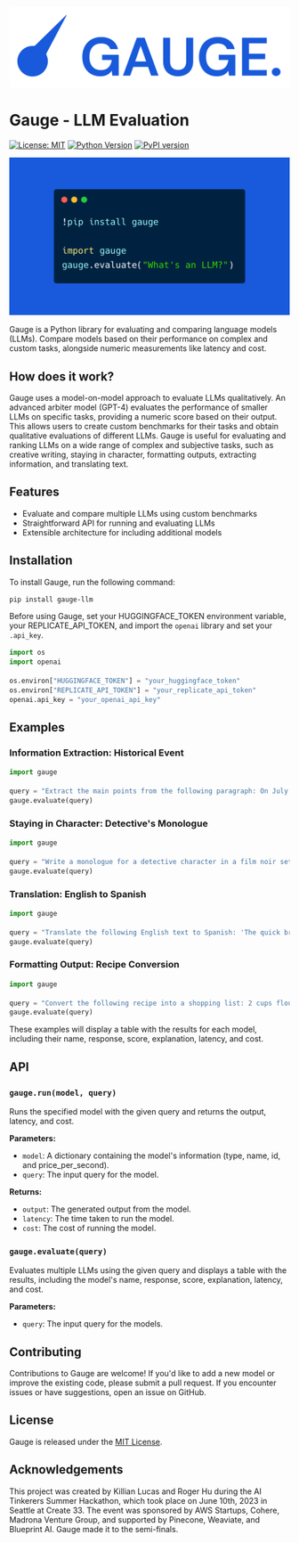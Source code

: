 ![Gauge Logo](./images/logo.png)

# Gauge - LLM Evaluation

[![License: MIT](https://img.shields.io/badge/License-MIT-yellow.svg)](https://opensource.org/licenses/MIT)
[![Python Version](https://img.shields.io/badge/python-3.6%2B-blue)](https://www.python.org/downloads/)
[![PyPI version](https://badge.fury.io/py/gauge-llm.svg)](https://pypi.org/project/gauge-llm/)

![Gauge Screenshot](./images/screenshot.png)

Gauge is a Python library for evaluating and comparing language models (LLMs). Compare models based on their performance on complex and custom tasks, alongside numeric measurements like latency and cost.

## How does it work?

Gauge uses a model-on-model approach to evaluate LLMs qualitatively. An advanced arbiter model (GPT-4) evaluates the performance of smaller LLMs on specific tasks, providing a numeric score based on their output. This allows users to create custom benchmarks for their tasks and obtain qualitative evaluations of different LLMs. Gauge is useful for evaluating and ranking LLMs on a wide range of complex and subjective tasks, such as creative writing, staying in character, formatting outputs, extracting information, and translating text.

## Features

- Evaluate and compare multiple LLMs using custom benchmarks
- Straightforward API for running and evaluating LLMs
- Extensible architecture for including additional models

## Installation

To install Gauge, run the following command:

```bash
pip install gauge-llm
```

Before using Gauge, set your HUGGINGFACE_TOKEN environment variable, your REPLICATE_API_TOKEN, and import the `openai` library and set your `.api_key`.

```python
import os
import openai

os.environ["HUGGINGFACE_TOKEN"] = "your_huggingface_token"
os.environ["REPLICATE_API_TOKEN"] = "your_replicate_api_token"
openai.api_key = "your_openai_api_key"
```

## Examples

### Information Extraction: Historical Event

```python
import gauge

query = "Extract the main points from the following paragraph: On July 20, 1969, American astronauts Neil Armstrong and Buzz Aldrin became the first humans to land on the Moon. Armstrong stepped onto the lunar surface and described the event as 'one small step for man, one giant leap for mankind.'"
gauge.evaluate(query)
```

### Staying in Character: Detective's Monologue

```python
import gauge

query = "Write a monologue for a detective character in a film noir setting."
gauge.evaluate(query)
```

### Translation: English to Spanish

```python
import gauge

query = "Translate the following English text to Spanish: 'The quick brown fox jumps over the lazy dog.'"
gauge.evaluate(query)
```

### Formatting Output: Recipe Conversion

```python
import gauge

query = "Convert the following recipe into a shopping list: 2 cups flour, 1 cup sugar, 3 eggs, 1/2 cup milk, 1/4 cup butter."
gauge.evaluate(query)
```

These examples will display a table with the results for each model, including their name, response, score, explanation, latency, and cost.

## API

### `gauge.run(model, query)`

Runs the specified model with the given query and returns the output, latency, and cost.

**Parameters:**

- `model`: A dictionary containing the model's information (type, name, id, and price_per_second).
- `query`: The input query for the model.

**Returns:**

- `output`: The generated output from the model.
- `latency`: The time taken to run the model.
- `cost`: The cost of running the model.

### `gauge.evaluate(query)`

Evaluates multiple LLMs using the given query and displays a table with the results, including the model's name, response, score, explanation, latency, and cost.

**Parameters:**

- `query`: The input query for the models.

## Contributing

Contributions to Gauge are welcome! If you'd like to add a new model or improve the existing code, please submit a pull request. If you encounter issues or have suggestions, open an issue on GitHub.

## License

Gauge is released under the [MIT License](https://opensource.org/licenses/MIT).

## Acknowledgements

This project was created by Killian Lucas and Roger Hu during the AI Tinkerers Summer Hackathon, which took place on June 10th, 2023 in Seattle at Create 33. The event was sponsored by AWS Startups, Cohere, Madrona Venture Group, and supported by Pinecone, Weaviate, and Blueprint AI. Gauge made it to the semi-finals.